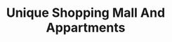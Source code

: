 ---
title: "Unique Shopping Mall And Appartments"
url: /hyderabad/unique-shopping-mall-and-appartments/
shop: mall
---